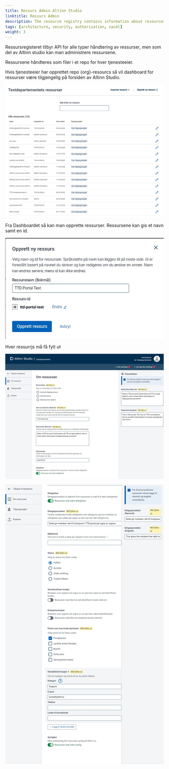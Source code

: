 ```yaml
---
title: Ressurs Admin Altinn Studio
linktitle: Ressurs Admin
description: The resource registry contains information about resources where Altinn Authorization is used for access management and control. 
tags: [architecture, security, authorization, xacml]
weight: 3
---
```


Ressursregisteret tilbyr API for alle typer håndtering av ressurser, men som del av Altinn studio kan man administrere 
ressursene.

Ressursene håndteres som filer i et repo for hver tjenesteeier. 

Hvis tjenesteeier har opprettet repo {org}-resourcs så vil dashboard for ressurser være tilgjengelig på forsiden av Altinn Studio.

![Create](resourcedashboard_1.jpg)


Fra Dashboardet så kan man opprette ressurser. Ressursene kan gis et navn samt en id. 

![Create](create_1.jpg)


Hver ressurrjs må få fylt ut


![Create](props_1.jpg)


![Create](props_2.jpg)
